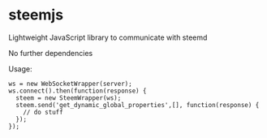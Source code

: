 # steemjs
Lightweight JavaScript library to communicate with steemd

No further dependencies

Usage:

```
ws = new WebSocketWrapper(server);
ws.connect().then(function(response) {
  steem = new SteemWrapper(ws);
  steem.send('get_dynamic_global_properties',[], function(response) {
    // do stuff
  });
});
```
